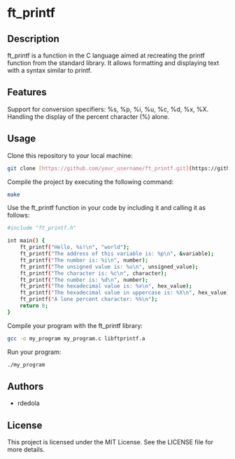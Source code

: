 # ft_printf
## Description
ft_printf is a function in the C language aimed at recreating the printf function from the standard library. It allows formatting and displaying text with a syntax similar to printf.

## Features
Support for conversion specifiers: %s, %p, %i, %u, %c, %d, %x, %X.
Handling the display of the percent character (%) alone.
## Usage
Clone this repository to your local machine:
```bash
git clone [https://github.com/your_username/ft_printf.git](https://github.com/remyd06/2.1-ft_printf.git)
```
Compile the project by executing the following command:
```bash
make
```
Use the ft_printf function in your code by including it and calling it as follows:
```bash
#include "ft_printf.h"

int main() {
    ft_printf("Hello, %s!\n", "world");
    ft_printf("The address of this variable is: %p\n", &variable);
    ft_printf("The number is: %i\n", number);
    ft_printf("The unsigned value is: %u\n", unsigned_value);
    ft_printf("The character is: %c\n", character);
    ft_printf("The number is: %d\n", number);
    ft_printf("The hexadecimal value is: %x\n", hex_value);
    ft_printf("The hexadecimal value in uppercase is: %X\n", hex_value);
    ft_printf("A lone percent character: %%\n");
    return 0;
}
```
Compile your program with the ft_printf library:
```bash
gcc -o my_program my_program.c libftprintf.a
```
Run your program:
```bash
./my_program
```

## Authors
- rdedola
## License
This project is licensed under the MIT License. See the LICENSE file for more details.

